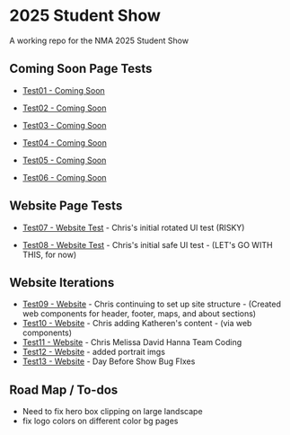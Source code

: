# 2025 Student Show

A working repo for the NMA 2025 Student Show

## Coming Soon Page Tests
- [Test01 - Coming Soon](https://newmediaarts.github.io/2025studentshow/test01-comingsoon/index.html)

- [Test02 - Coming Soon](https://newmediaarts.github.io/2025studentshow/test02-comingsoon/index.html)

- [Test03 - Coming Soon](https://newmediaarts.github.io/2025studentshow/test03-comingsoon/index.html)

- [Test04 - Coming Soon](https://newmediaarts.github.io/2025studentshow/test04-comingsoon/index.html)

- [Test05 - Coming Soon](https://newmediaarts.github.io/2025studentshow/test05-comingsoon/index.html)

- [Test06 - Coming Soon](https://newmediaarts.github.io/2025studentshow/test06-comingsoon/index.html)

## Website Page Tests
- [Test07 - Website Test](https://newmediaarts.github.io/2025studentshow/test07-website/index.html) - Chris's initial rotated UI test (RISKY)

- [Test08 - Website Test](https://newmediaarts.github.io/2025studentshow/test08-website/index.html) - Chris's initial safe UI test - (LET's GO WITH THIS, for now)

## Website Iterations
- [Test09 - Website](https://newmediaarts.github.io/2025studentshow/test09-website/index.html) - Chris continuing to set up site structure - (Created web components for header, footer, maps, and about sections)
- [Test10 - Website](https://newmediaarts.github.io/2025studentshow/test10-website/index.html) - Chris adding Katheren's content - (via web components)
- [Test11 - Website](https://newmediaarts.github.io/2025studentshow/test11-website/index.html) - Chris Melissa David Hanna Team Coding
- [Test12 - Website](https://newmediaarts.github.io/2025studentshow/test12-website/index.html) - added portrait imgs
- [Test13 - Website](https://newmediaarts.github.io/2025studentshow/test13-website/index.html) - Day Before Show Bug FIxes


## Road Map / To-dos
- Need to fix hero box clipping on large landscape
- fix logo colors on different color bg pages